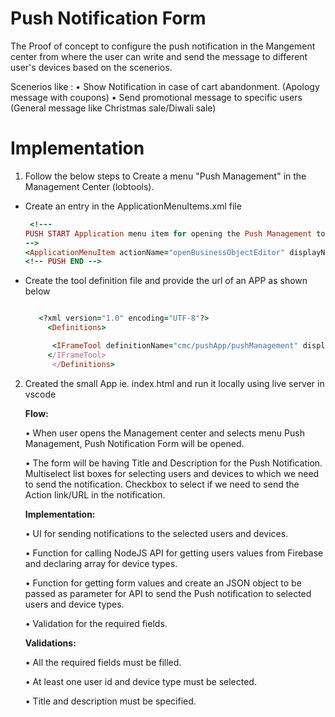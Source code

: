 # Push Notification Form

The Proof of concept to configure the push notification in the Mangement center from where the user can write and send the message to different user's devices based on the scenerios.

Scenerios like :
•	Show Notification in case of cart abandonment. (Apology message with coupons)
•	Send promotional message to specific users (General message like Christmas sale/Diwali sale)


# Implementation
 
 1. Follow the below steps to Create a menu "Push Management" in the Management Center (lobtools).
    
   - Create an entry in the ApplicationMenuItems.xml file
   
      ```ruby
       <!---
      PUSH START Application menu item for opening the Push Management tool.
      -->
      <ApplicationMenuItem actionName="openBusinessObjectEditor" displayName="Push Management" id="pushManagement" package="cmc/shell" toolDefinition="cmc/pushApp/pushManagement"/>
      <!-- PUSH END -->
      ```
      
  - Create the tool definition file and provide the url of an APP as shown below
  
      ```ruby
      
         <?xml version="1.0" encoding="UTF-8"?>
           <Definitions>

            <IFrameTool definitionName="cmc/pushApp/pushManagement" displayName="Push Management" src="http://mylocal.com:5500/push-notifications.html" respectWorkspaceContext="false">
           </IFrameTool>
            </Definitions>
      ```
      
2. Created the small App ie. index.html and run it locally using live server in vscode

      **Flow:**

      •	When user opens the Management center and selects menu Push Management, Push Notification Form will be opened.

      •	The form will be having Title and Description for the Push Notification. Multiselect list boxes for selecting users and devices to which we need to send the notification. Checkbox to select if we need to send the Action link/URL in the notification.


      **Implementation:**

      •	UI for sending notifications to the selected users and devices.

      •	Function for calling NodeJS API for getting users values from Firebase and declaring array for device types.

      •	Function for getting form values and create an JSON object to be passed as parameter for API to send the Push notification to selected users and device types.

      •	Validation for the required fields.


      **Validations:**

      •	All the required fields must be filled.

      •	At least one user id and device type must be selected.

      •	Title and description must be specified.



